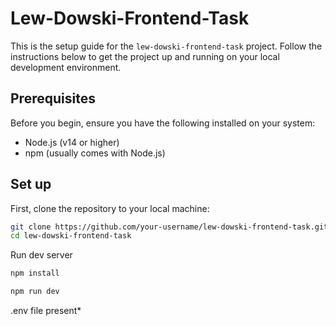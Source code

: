 # Lew-Dowski-Frontend-Task

This is the setup guide for the `lew-dowski-frontend-task` project. Follow the instructions below to get the project up and running on your local development environment.

## Prerequisites

Before you begin, ensure you have the following installed on your system:

- Node.js (v14 or higher)
- npm (usually comes with Node.js)

## Set up

First, clone the repository to your local machine:

```bash
git clone https://github.com/your-username/lew-dowski-frontend-task.git
cd lew-dowski-frontend-task
```
Run dev server
```bash
npm install
```
```bash
npm run dev
```
.env file present*